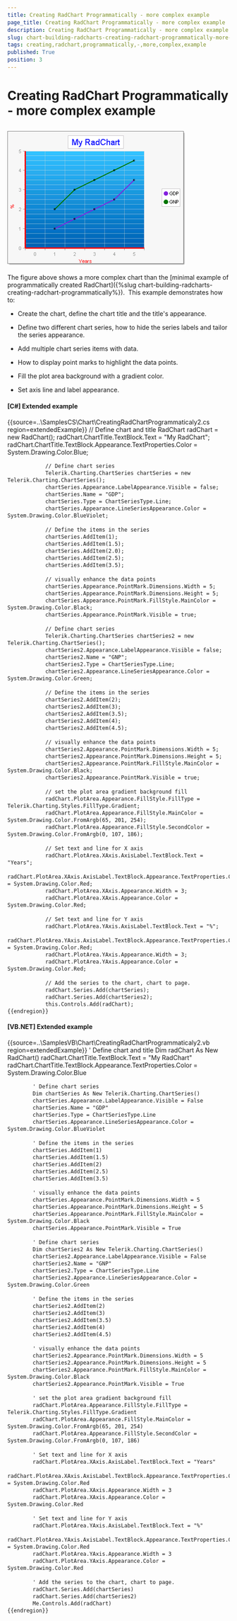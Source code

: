 ```yaml
---
title: Creating RadChart Programmatically - more complex example
page_title: Creating RadChart Programmatically - more complex example
description: Creating RadChart Programmatically - more complex example
slug: chart-building-radcharts-creating-radchart-programmatically-more-complex-example
tags: creating,radchart,programmatically,-,more,complex,example
published: True
position: 3
---
```


# Creating RadChart Programmatically - more complex example



## 



![chart-building-radcharts-creating-radchart-programmatically-more-complex-example 001](images/chart-building-radcharts-creating-radchart-programmatically-more-complex-example001.png)

The figure above shows a more complex chart than the [minimal example of programmatically created RadChart]({%slug chart-building-radcharts-creating-radchart-programmatically%}).  This example demonstrates how to:

* Create the chart, define the chart title and the title's appearance.

* Define two different chart series, how to hide the series labels and tailor the series appearance.

* Add multiple chart series items with data.

* How to display point marks to highlight the data points.

* Fill the plot area background with a gradient color.

* Set axis line and label appearance.

#### __[C#] Extended example__

{{source=..\SamplesCS\Chart\CreatingRadChartProgrammaticaly2.cs region=extendedExample}}
	            // Define chart and title
	            RadChart radChart = new RadChart();
	            radChart.ChartTitle.TextBlock.Text = "My RadChart";
	            radChart.ChartTitle.TextBlock.Appearance.TextProperties.Color = System.Drawing.Color.Blue;
	
	            // Define chart series
	            Telerik.Charting.ChartSeries chartSeries = new Telerik.Charting.ChartSeries();
	            chartSeries.Appearance.LabelAppearance.Visible = false;
	            chartSeries.Name = "GDP";
	            chartSeries.Type = ChartSeriesType.Line;
	            chartSeries.Appearance.LineSeriesAppearance.Color = System.Drawing.Color.BlueViolet; 
	            
	            // Define the items in the series
	            chartSeries.AddItem(1);
	            chartSeries.AddItem(1.5);
	            chartSeries.AddItem(2.0);
	            chartSeries.AddItem(2.5);
	            chartSeries.AddItem(3.5);
	
	            // visually enhance the data points
	            chartSeries.Appearance.PointMark.Dimensions.Width = 5;
	            chartSeries.Appearance.PointMark.Dimensions.Height = 5;
	            chartSeries.Appearance.PointMark.FillStyle.MainColor = System.Drawing.Color.Black;
	            chartSeries.Appearance.PointMark.Visible = true;
	
	            // Define chart series
	            Telerik.Charting.ChartSeries chartSeries2 = new Telerik.Charting.ChartSeries();
	            chartSeries2.Appearance.LabelAppearance.Visible = false;
	            chartSeries2.Name = "GNP";
	            chartSeries2.Type = ChartSeriesType.Line;
	            chartSeries2.Appearance.LineSeriesAppearance.Color = System.Drawing.Color.Green; 
	
	            // Define the items in the series
	            chartSeries2.AddItem(2);
	            chartSeries2.AddItem(3);
	            chartSeries2.AddItem(3.5);
	            chartSeries2.AddItem(4);
	            chartSeries2.AddItem(4.5);
	
	            // visually enhance the data points
	            chartSeries2.Appearance.PointMark.Dimensions.Width = 5;
	            chartSeries2.Appearance.PointMark.Dimensions.Height = 5;
	            chartSeries2.Appearance.PointMark.FillStyle.MainColor = System.Drawing.Color.Black;
	            chartSeries2.Appearance.PointMark.Visible = true;
	
	            // set the plot area gradient background fill
	            radChart.PlotArea.Appearance.FillStyle.FillType = Telerik.Charting.Styles.FillType.Gradient; 
	            radChart.PlotArea.Appearance.FillStyle.MainColor = System.Drawing.Color.FromArgb(65, 201, 254);
	            radChart.PlotArea.Appearance.FillStyle.SecondColor = System.Drawing.Color.FromArgb(0, 107, 186);
	
	            // Set text and line for X axis
	            radChart.PlotArea.XAxis.AxisLabel.TextBlock.Text = "Years";
	            radChart.PlotArea.XAxis.AxisLabel.TextBlock.Appearance.TextProperties.Color = System.Drawing.Color.Red; 
	            radChart.PlotArea.XAxis.Appearance.Width = 3;
	            radChart.PlotArea.XAxis.Appearance.Color = System.Drawing.Color.Red;
	
	            // Set text and line for Y axis
	            radChart.PlotArea.YAxis.AxisLabel.TextBlock.Text = "%";
	            radChart.PlotArea.YAxis.AxisLabel.TextBlock.Appearance.TextProperties.Color = System.Drawing.Color.Red;
	            radChart.PlotArea.YAxis.Appearance.Width = 3;
	            radChart.PlotArea.YAxis.Appearance.Color = System.Drawing.Color.Red; 
	
	            // Add the series to the chart, chart to page.
	            radChart.Series.Add(chartSeries);
	            radChart.Series.Add(chartSeries2);
	            this.Controls.Add(radChart);
	{{endregion}}



#### __[VB.NET] Extended example__

{{source=..\SamplesVB\Chart\CreatingRadChartProgrammaticaly2.vb region=extendedExample}}
	        ' Define chart and title
	        Dim radChart As New RadChart()
	        radChart.ChartTitle.TextBlock.Text = "My RadChart"
	        radChart.ChartTitle.TextBlock.Appearance.TextProperties.Color = System.Drawing.Color.Blue
	
	        ' Define chart series
	        Dim chartSeries As New Telerik.Charting.ChartSeries()
	        chartSeries.Appearance.LabelAppearance.Visible = False
	        chartSeries.Name = "GDP"
	        chartSeries.Type = ChartSeriesType.Line
	        chartSeries.Appearance.LineSeriesAppearance.Color = System.Drawing.Color.BlueViolet
	
	        ' Define the items in the series
	        chartSeries.AddItem(1)
	        chartSeries.AddItem(1.5)
	        chartSeries.AddItem(2)
	        chartSeries.AddItem(2.5)
	        chartSeries.AddItem(3.5)
	
	        ' visually enhance the data points
	        chartSeries.Appearance.PointMark.Dimensions.Width = 5
	        chartSeries.Appearance.PointMark.Dimensions.Height = 5
	        chartSeries.Appearance.PointMark.FillStyle.MainColor = System.Drawing.Color.Black
	        chartSeries.Appearance.PointMark.Visible = True
	
	        ' Define chart series
	        Dim chartSeries2 As New Telerik.Charting.ChartSeries()
	        chartSeries2.Appearance.LabelAppearance.Visible = False
	        chartSeries2.Name = "GNP"
	        chartSeries2.Type = ChartSeriesType.Line
	        chartSeries2.Appearance.LineSeriesAppearance.Color = System.Drawing.Color.Green
	
	        ' Define the items in the series
	        chartSeries2.AddItem(2)
	        chartSeries2.AddItem(3)
	        chartSeries2.AddItem(3.5)
	        chartSeries2.AddItem(4)
	        chartSeries2.AddItem(4.5)
	
	        ' visually enhance the data points
	        chartSeries2.Appearance.PointMark.Dimensions.Width = 5
	        chartSeries2.Appearance.PointMark.Dimensions.Height = 5
	        chartSeries2.Appearance.PointMark.FillStyle.MainColor = System.Drawing.Color.Black
	        chartSeries2.Appearance.PointMark.Visible = True
	
	        ' set the plot area gradient background fill
	        radChart.PlotArea.Appearance.FillStyle.FillType = Telerik.Charting.Styles.FillType.Gradient
	        radChart.PlotArea.Appearance.FillStyle.MainColor = System.Drawing.Color.FromArgb(65, 201, 254)
	        radChart.PlotArea.Appearance.FillStyle.SecondColor = System.Drawing.Color.FromArgb(0, 107, 186)
	
	        ' Set text and line for X axis
	        radChart.PlotArea.XAxis.AxisLabel.TextBlock.Text = "Years"
	        radChart.PlotArea.XAxis.AxisLabel.TextBlock.Appearance.TextProperties.Color = System.Drawing.Color.Red
	        radChart.PlotArea.XAxis.Appearance.Width = 3
	        radChart.PlotArea.XAxis.Appearance.Color = System.Drawing.Color.Red
	
	        ' Set text and line for Y axis
	        radChart.PlotArea.YAxis.AxisLabel.TextBlock.Text = "%"
	        radChart.PlotArea.YAxis.AxisLabel.TextBlock.Appearance.TextProperties.Color = System.Drawing.Color.Red
	        radChart.PlotArea.YAxis.Appearance.Width = 3
	        radChart.PlotArea.YAxis.Appearance.Color = System.Drawing.Color.Red
	
	        ' Add the series to the chart, chart to page.
	        radChart.Series.Add(chartSeries)
	        radChart.Series.Add(chartSeries2)
	        Me.Controls.Add(radChart)
	{{endregion}}


